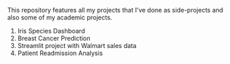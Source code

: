 This repository features all my projects that I've done as side-projects and also some of my academic projects.
<n>
1. Iris Species Dashboard
2. Breast Cancer Prediction
3. Streamlit project with Walmart sales data
4. Patient Readmission Analysis
